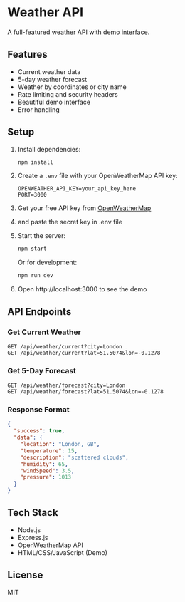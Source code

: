 # Weather API

A full-featured weather API with demo interface.

## Features

- Current weather data
- 5-day weather forecast
- Weather by coordinates or city name
- Rate limiting and security headers
- Beautiful demo interface
- Error handling

## Setup

1. Install dependencies:
   ```bash
   npm install
   ```

2. Create a `.env` file with your OpenWeatherMap API key:
   ```
   OPENWEATHER_API_KEY=your_api_key_here
   PORT=3000
   ```

3. Get your free API key from [OpenWeatherMap](https://openweathermap.org/api)
4. and paste the secret key in .env file 

5. Start the server:
   ```bash
   npm start
   ```
   
   Or for development:
   ```bash
   npm run dev
   ```

6. Open http://localhost:3000 to see the demo

## API Endpoints

### Get Current Weather
```
GET /api/weather/current?city=London
GET /api/weather/current?lat=51.5074&lon=-0.1278
```

### Get 5-Day Forecast
```
GET /api/weather/forecast?city=London
GET /api/weather/forecast?lat=51.5074&lon=-0.1278
```

### Response Format
```json
{
  "success": true,
  "data": {
    "location": "London, GB",
    "temperature": 15,
    "description": "scattered clouds",
    "humidity": 65,
    "windSpeed": 3.5,
    "pressure": 1013
  }
}
```

## Tech Stack

- Node.js
- Express.js
- OpenWeatherMap API
- HTML/CSS/JavaScript (Demo)

## License

MIT
